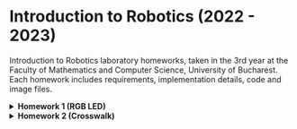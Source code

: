 # Introduction to Robotics (2022 - 2023)
Introduction to Robotics laboratory homeworks, taken in the 3rd year at the Faculty of Mathematics and Computer Science, University of Bucharest. Each homework includes requirements, implementation details, code and image files.

<details>

<summary>
<b>
Homework 1 (RGB LED)
</b>
</summary>
<br>

#### Task:

A separate potentiometer is used in controlling each color of the RGB LED (Red, Green and Blue). The control is done with digital electronics (the values of the potentiometers are read with Arduino, and the corresponding mapped values are written to the pins connected to the led).

#### Components:
  * Arduino Uno microcontroller board
  * Breadboard
  * RBG LED
  * Potentiometers (x3)
  * Resistors and wires (per logic)

#### The showcase video can be found [here](https://www.youtube.com/watch?v=5kBeWEaKKo8).

#### Photo of the setup:
<img src="/homework_1/h1_photo.jpg?raw=true" width=65% height=65% />

</details>

<details>

<summary>
<b>
Homework 2 (Crosswalk)
</b>
</summary>
<br>

#### Task:

Building the traffic lights for a crosswalk. Two LEDs are used to represent the traffic lights for pedestrians (red and green) and three LEDs are used to represent the traffic lights for cars (red, yellow and green). By default, the system will show green for cars and red for pedestrians. The button has the role of signaling a request from pedestrians for crossing the street (it has no effect if the system is already processing such a request). The buzzer will emit a beeping sound when it's green for pedestrians. There are 4 states which the system goes through:
  * State 1 (default, reinstated after state 4 ends): green light for cars, red light for people, no sounds. Duration: indefinite, changed by pressing the button.
  * State 2 (initiated by counting down 8 seconds after a button press): yellow light for cars, red for people and no sounds. Duration: 3 seconds.
  * State 3 (initiated after state 2 ends): red for cars, green for people and a beeping sound from the buzzer at a constant interval. Duration: 8 seconds.
  * State 4 (initiated after state 3 ends): red for cars, blinking green for people and a beeping sound from the buzzer, at a constant interval, faster than the beeping in state 3. This state lasts 4 seconds.

#### Components:
  * Arduino Uno microcontroller board
  * Breadboard
  * LEDs (x5)
  * Button
  * Buzzer
  * Resistors and wires (per logic)
  
#### The showcase video can be found [here](https://youtu.be/8GogUdYh78w).

#### Photo of the setup:
<img src="/homework_2/h2_photo.jpg?raw=true" width=65% height=65% />

</details>
